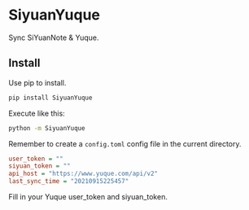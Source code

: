 # SiyuanYuque

Sync SiYuanNote & Yuque.

## Install

Use pip to install.

```bash
pip install SiyuanYuque
```

Execute like this:

```bash
python -m SiyuanYuque
```

Remember to create a `config.toml` config file in the current directory.

```ini
user_token = ""
siyuan_token = ""
api_host = "https://www.yuque.com/api/v2"
last_sync_time = "20210915225457"
```

Fill in your Yuque user_token and siyuan_token.

